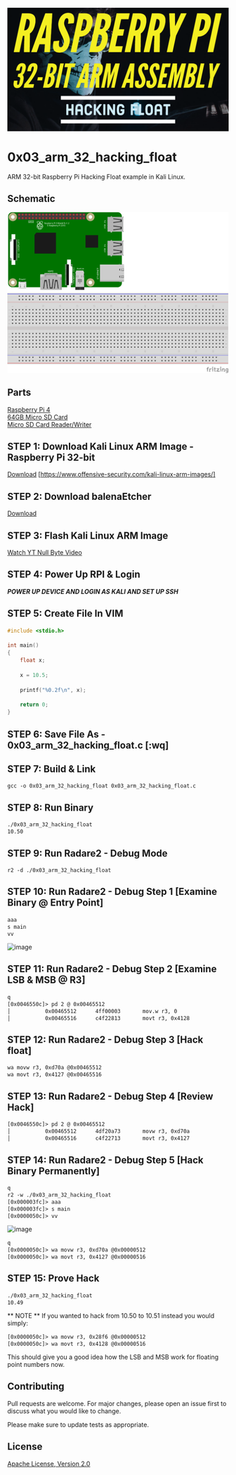 ![image](https://github.com/mytechnotalent/0x02_arm_32_hacking_float/blob/main/RPI32AAHF.png?raw=true)

# 0x03_arm_32_hacking_float
ARM 32-bit Raspberry Pi Hacking Float example in Kali Linux.

## Schematic
![image](https://github.com/mytechnotalent/0x02_arm_32_hacking_float/blob/main/schematic.png?raw=true)

## Parts
[Raspberry Pi 4](https://www.adafruit.com/product/4292)<br>
[64GB Micro SD Card](https://www.amazon.com/SDSDQUA-064G-A11-Professional-MicroSDXC-formatted-recording/dp/106171327X)<br>
[Micro SD Card Reader/Writer](https://www.amazon.com/uni-Adapter-Supports-Compatible-MacBook/dp/B081VHSB2V)

## STEP 1: Download Kali Linux ARM Image - Raspberry Pi 32-bit
[Download](https://images.kali.org/arm-images/kali-linux-2020.4-rpi4-nexmon.img.xz) [https://www.offensive-security.com/kali-linux-arm-images/]

## STEP 2: Download balenaEtcher
[Download](https://www.balena.io/etcher)

## STEP 3: Flash Kali Linux ARM Image
[Watch YT Null Byte Video](https://www.youtube.com/watch?v=Jquf9BDm4iU&t=493s)

## STEP 4: Power Up RPI & Login
***POWER UP DEVICE AND LOGIN AS KALI AND SET UP SSH***

## STEP 5: Create File In VIM
```c
#include <stdio.h>

int main()
{
    float x;

    x = 10.5;

    printf("%0.2f\n", x);

    return 0;
}
```

## STEP 6: Save File As - 0x03_arm_32_hacking_float.c [:wq]

## STEP 7: Build & Link
```
gcc -o 0x03_arm_32_hacking_float 0x03_arm_32_hacking_float.c
```

## STEP 8: Run Binary
```
./0x03_arm_32_hacking_float
10.50
```

## STEP 9: Run Radare2 - Debug Mode
```
r2 -d ./0x03_arm_32_hacking_float
```

## STEP 10: Run Radare2 - Debug Step 1 [Examine Binary @ Entry Point]
```
aaa
s main
vv
```
![image](https://github.com/mytechnotalent/0x03_arm_32_hacking_float/blob/main/1.png?raw=true)

## STEP 11: Run Radare2 - Debug Step 2 [Examine LSB & MSB @ R3]
```
q
[0x0046550c]> pd 2 @ 0x00465512
│           0x00465512      4ff00003       mov.w r3, 0
│           0x00465516      c4f22813       movt r3, 0x4128
```

## STEP 12: Run Radare2 - Debug Step 3 [Hack float]
```
wa movw r3, 0xd70a @0x00465512
wa movt r3, 0x4127 @0x00465516
```

## STEP 13: Run Radare2 - Debug Step 4 [Review Hack]
```
[0x0046550c]> pd 2 @ 0x00465512
│           0x00465512      4df20a73       movw r3, 0xd70a
│           0x00465516      c4f22713       movt r3, 0x4127
```

## STEP 14: Run Radare2 - Debug Step 5 [Hack Binary Permanently]
```
q
r2 -w ./0x03_arm_32_hacking_float
[0x000003fc]> aaa
[0x000003fc]> s main
[0x0000050c]> vv
```
![image](https://github.com/mytechnotalent/0x03_arm_32_hacking_float/blob/main/2.png?raw=true)
```
q
[0x0000050c]> wa movw r3, 0xd70a @0x00000512
[0x0000050c]> wa movt r3, 0x4127 @0x00000516
```

## STEP 15: Prove Hack
```
./0x03_arm_32_hacking_float
10.49
```

** NOTE **
If you wanted to hack from 10.50 to 10.51 instead you would simply:
```
[0x0000050c]> wa movw r3, 0x28f6 @0x00000512
[0x0000050c]> wa movt r3, 0x4128 @0x00000516
```
This should give you a good idea how the LSB and MSB work for floating point numbers now.

## Contributing
Pull requests are welcome. For major changes, please open an issue first to discuss what you would like to change.

Please make sure to update tests as appropriate.

## License
[Apache License, Version 2.0](https://www.apache.org/licenses/LICENSE-2.0)
